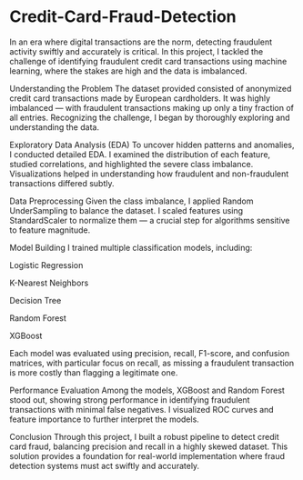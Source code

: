 # Credit-Card-Fraud-Detection
In an era where digital transactions are the norm, detecting fraudulent activity swiftly and accurately is critical. In this project, I tackled the challenge of identifying fraudulent credit card transactions using machine learning, where the stakes are high and the data is imbalanced.

Understanding the Problem
The dataset provided consisted of anonymized credit card transactions made by European cardholders. It was highly imbalanced — with fraudulent transactions making up only a tiny fraction of all entries. Recognizing the challenge, I began by thoroughly exploring and understanding the data.

Exploratory Data Analysis (EDA)
To uncover hidden patterns and anomalies, I conducted detailed EDA. I examined the distribution of each feature, studied correlations, and highlighted the severe class imbalance. Visualizations helped in understanding how fraudulent and non-fraudulent transactions differed subtly.

Data Preprocessing
Given the class imbalance, I applied Random UnderSampling to balance the dataset. I scaled features using StandardScaler to normalize them — a crucial step for algorithms sensitive to feature magnitude.

Model Building
I trained multiple classification models, including:

Logistic Regression

K-Nearest Neighbors

Decision Tree

Random Forest

XGBoost

Each model was evaluated using precision, recall, F1-score, and confusion matrices, with particular focus on recall, as missing a fraudulent transaction is more costly than flagging a legitimate one.

Performance Evaluation
Among the models, XGBoost and Random Forest stood out, showing strong performance in identifying fraudulent transactions with minimal false negatives. I visualized ROC curves and feature importance to further interpret the models.

Conclusion
Through this project, I built a robust pipeline to detect credit card fraud, balancing precision and recall in a highly skewed dataset. This solution provides a foundation for real-world implementation where fraud detection systems must act swiftly and accurately.

